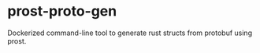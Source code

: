 # prost-proto-gen
Dockerized command-line tool to generate rust structs from protobuf using prost. 
